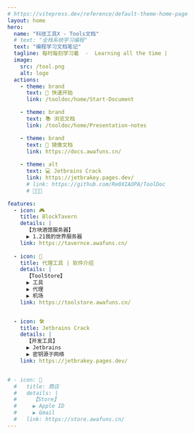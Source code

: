 ```yaml
---
# https://vitepress.dev/reference/default-theme-home-page
layout: home
hero:
  name: "科技工具X - Tools文档"
  # text: "全栈系统学习编程"
  text: "编程学习文档笔记"
  tagline: 每时每刻学习着  -  Learning all the time |                    记录学习的文档笔记  -  @爱吃饭的小Q   |
  image:
    src: /tool.png
    alt: logo
  actions:
    - theme: brand
      text: 🚀 快速开始
      link: /tooldoc/home/Start-Document

    - theme: brand
      text: 📚 浏览文档
      link: /tooldoc/home/Presentation-notes

    - theme: brand
      text: 🚀 镜像文档
      link: https://docs.awafuns.cn/
    
    - theme: alt
      text: 💻 Jetbrains Crack
      link: https://jetbrakey.pages.dev/
      # link: https://github.com/Re0XIAOPA/ToolDoc
      # 🎯🔥🌟

features:
  - icon: 🎮
    title: BlockTavern
    details: |
      【方块酒馆服务器】
      ▶ 1.21我的世界服务器
    link: https://tavernce.awafuns.cn/
    
  - icon: 🚀
    title: 代理工具 | 软件介绍
    details: |
      【ToolStore】
      ▶ 工具
      ▶ 代理
      ▶ 机场
    link: https://toolstore.awafuns.cn/


  - icon: 🛠️
    title: Jetbrains Crack
    details: |
      【开发工具】
      ▶ Jetbrains
      ▶ 密钥源于网络
    link: https://jetbrakey.pages.dev/


# - icon: 💼
  #   title: 商店
  #   details: |
  #     【Store】
  #     ▶ Apple ID
  #     ▶ Gmail
  #   link: https://store.awafuns.cn/
---
```


